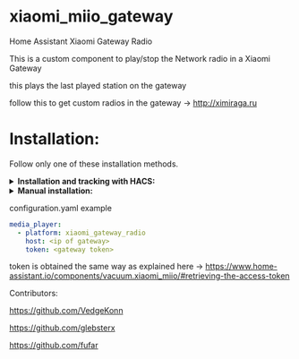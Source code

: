 # xiaomi_miio_gateway
Home Assistant Xiaomi Gateway Radio

This is a custom component to play/stop the Network radio in a Xiaomi Gateway

this plays the last played station on the gateway

follow this to get custom radios in the gateway ->
http://ximiraga.ru


# Installation:
Follow only one of these installation methods.

<details>
  <summary><b>Installation and tracking with HACS:</b></summary>

1. You can install this custom component by adding this repository (https://github.com/h4v1nfun/xiaomi_miio_gateway) to HACS in the settings menu of HACS first. You will find the custom component in the integration menu afterwards, look for 'Xiaomi Mi Gateway Radio Media Player'.

2. Set the configuration.yaml
</details>

<details>
  <summary><b>Manual installation:</b></summary>
  
1. Copy xiaomi_gateway_radio into custom_components

2. Set the configuration.yaml
</details>

configuration.yaml example
```yaml
media_player:
  - platform: xiaomi_gateway_radio
    host: <ip of gateway>
    token: <gateway token>
```

token is obtained the same way as explained here ->
https://www.home-assistant.io/components/vacuum.xiaomi_miio/#retrieving-the-access-token

Contributors:

https://github.com/VedgeKonn

https://github.com/glebsterx

https://github.com/fufar

